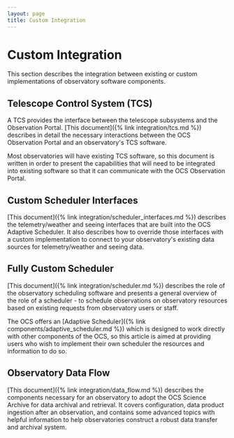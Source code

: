 ```yaml
---
layout: page
title: Custom Integration
---
```


# Custom Integration

This section describes the integration between existing or custom implementations of observatory software components.

## Telescope Control System (TCS)

A TCS provides the interface between the telescope subsystems and the Observation Portal. [This document]({% link integration/tcs.md %}) describes in detail the necessary interactions between the OCS Observation Portal and an observatory's TCS software.

Most observatories will have existing TCS software, so this document is written in order to present the capabilities that will need to be integrated into existing software so that it can communicate with the OCS Observation Portal.

## Custom Scheduler Interfaces

[This document]({% link integration/scheduler_interfaces.md %}) describes the telemetry/weather and seeing interfaces that are built into the OCS Adaptive Scheduler. It also describes how to override those interfaces with a custom implementation to connect to your observatory's existing data sources for telemetry/weather and seeing data.

## Fully Custom Scheduler

[This document]({% link integration/scheduler.md %}) describes the role of the observatory scheduling software and presents a general overview of the role of a scheduler - to schedule observations on observatory resources based on existing requests from observatory users or staff.

The OCS offers an [Adaptive Scheduler]({% link components/adaptive_scheduler.md %}) which is designed to work directly with other components of the OCS, so this article is aimed at providing users who wish to implement their own scheduler the resources and information to do so.

## Observatory Data Flow

[This document]({% link integration/data_flow.md %}) describes the components necessary for an observatory to adopt the OCS Science Archive for data archival and retrieval. It covers configuration, data product ingestion after an observation, and contains some advanced topics with helpful information to help observatories construct a robust data transfer and archival system.

